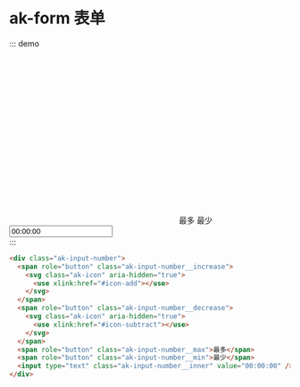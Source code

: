 # ak-form 表单

::: demo

<div class="ak-input-number">
  <span role="button" class="ak-input-number__increase">
    <svg class="ak-icon" aria-hidden="true">
      <use xlink:href="#icon-add"></use>
    </svg>
  </span>
  <span role="button" class="ak-input-number__decrease">
    <svg class="ak-icon" aria-hidden="true">
      <use xlink:href="#icon-subtract"></use>
    </svg>
  </span>
  <span role="button" class="ak-input-number__max">最多</span>
  <span role="button" class="ak-input-number__min">最少</span>
  <input type="text" class="ak-input-number__inner" value="00:00:00">
</div>
:::

```html
<div class="ak-input-number">
  <span role="button" class="ak-input-number__increase">
    <svg class="ak-icon" aria-hidden="true">
      <use xlink:href="#icon-add"></use>
    </svg>
  </span>
  <span role="button" class="ak-input-number__decrease">
    <svg class="ak-icon" aria-hidden="true">
      <use xlink:href="#icon-subtract"></use>
    </svg>
  </span>
  <span role="button" class="ak-input-number__max">最多</span>
  <span role="button" class="ak-input-number__min">最少</span>
  <input type="text" class="ak-input-number__inner" value="00:00:00" />
</div>
```
